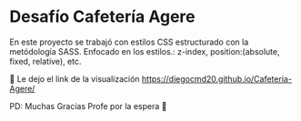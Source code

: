 # Desafío Cafetería Agere

En este proyecto se trabajó con estilos CSS estructurado con la metódología SASS. Enfocado en los estilos.: z-index, position:(absolute, fixed, relative), etc. 

📍 Le dejo el link de la visualización
https://diegocmd20.github.io/Cafeteria-Agere/

PD: Muchas Gracias Profe por la espera 🙌
